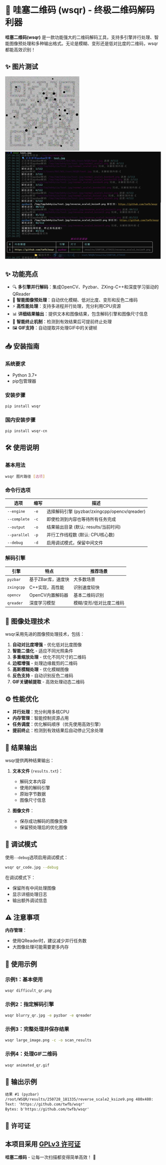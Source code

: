 # 🚀 哇塞二维码 (wsqr) - 终极二维码解码利器

**哇塞二维码(wsqr)** 是一款功能强大的二维码解码工具，支持多引擎并行处理、智能图像预处理和多种输出格式。无论是模糊、变形还是低对比度的二维码，wsqr都能高效识别！

## ✨ 图片测试
![](images/test.jpg)
![](images/result.jpg)
## ✨ 功能亮点

- 🔍 **多引擎并行解码**：集成OpenCV、Pyzbar、ZXing-C++和深度学习驱动的QReader
- 🧠 **智能图像预处理**：自动优化模糊、低对比度、变形和反色二维码
- ⚡ **高性能处理**：支持多进程并行处理，充分利用CPU资源
- 📊 **详细结果输出**：提供文本和图像结果，包含解码引擎和图像尺寸信息
- 🎯 **智能终止机制**：检测到有效结果后可提前终止处理
- 🖼️ **GIF支持**：自动提取并处理GIF中的关键帧

## 📥 安装指南

### 系统要求
- Python 3.7+
- pip包管理器

### 安装步骤
```bash
pip install wsqr
```
### 国内安装步骤
```bash
pip install wsqr-cn
```
## 🛠️ 使用说明

### 基本用法
```bash
wsqr 图片路径 [选项]
```

### 命令行选项
| 选项 | 缩写 | 描述 |
|------|------|------|
| `--engine` | `-e` | 选择解码引擎 (pyzbar/zxingcpp/opencv/qreader) |
| `--complete` | `-c` | 即使检测到内容也等待所有任务完成 |
| `--output` | `-o` | 结果输出目录 (默认: results/当前时间) |
| `--parallel` | `-p` | 并行工作线程数 (默认: CPU核心数) |
| `--debug` | `-d` | 启用调试模式，保留中间文件 |

### 解码引擎
| 引擎 | 特点 | 推荐场景 |
|------|------|----------|
| `pyzbar` | 基于ZBar库，速度快 | 大多数场景 |
| `zxingcpp` | C++实现，高性能 | 识别速度较快 |
| `opencv` | OpenCV内置解码器 | 基本二维码识别 |
| `qreader` | 深度学习模型| 模糊/变形/低对比度二维码 |

## 🧩 图像处理技术

wsqr采用先进的图像预处理技术，包括：

1. **自动对比度增强** - 优化低对比度图像
2. **智能二值化** - 适应不同光照条件
3. **多重缩放处理** - 优化不同尺寸的二维码
4. **边框增强** - 处理边缘裁剪的二维码
5. **高斯模糊处理** - 优化模糊图像
6. **反色支持** - 自动识别反色二维码
7. **GIF关键帧提取** - 高效处理动态二维码

## ⚙️ 性能优化

- **并行处理**：充分利用多核CPU
- **内存管理**：智能控制资源占用
- **任务调度**：优化解码顺序（优先使用高效引擎）
- **提前终止**：检测到有效结果后自动停止冗余处理

## 📝 结果输出

wsqr提供两种结果输出：
1. **文本文件** (`results.txt`)：
   - 解码文本内容
   - 使用的解码引擎
   - 原始字节数据
   - 图像尺寸信息

2. **图像文件**：
   - 保存成功解码的图像变体
   - 保留预处理后的优化图像

## 🐞 调试模式

使用`--debug`选项启用调试模式：
```bash
wsqr qr_code.jpg --debug
```
在调试模式下：
- 保留所有中间处理图像
- 显示详细处理日志
- 输出额外调试信息

## ⚠️ 注意事项
**内存管理**：
- 使用QReader时，建议减少并行任务数
- 大图像处理可能需要更多内存

## 🚀 使用示例

### 示例1：基本使用
```bash
wsqr difficult_qr.png
```

### 示例2：指定解码引擎
```bash
wsqr blurry_qr.jpg -e pyzbar -e qreader
```

### 示例3：完整处理并保存结果
```bash
wsqr large_image.png -c -o scan_results
```

### 示例4：处理GIF二维码
```bash
wsqr animated_qr.gif
```

## 📜 输出示例

```plaintext
结果 #1 (pyzbar) /root/WSQR/results/250728_181335/reverse_scale2_ksize9.png 480x480:
Text: 'https://github.com/twfb/wsqr'
Bytes: b'https://github.com/twfb/wsqr'
```

## 📄 许可证

本项目采用 [GPLv3 许可证](LICENSE)
---

**哇塞二维码** - 让每一次扫描都变得简单高效！ 🚀
